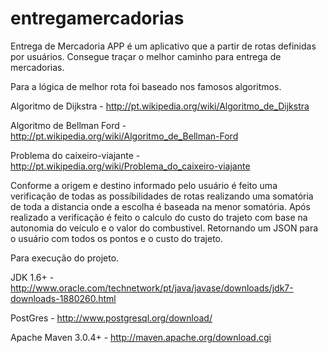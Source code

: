 entregamercadorias
==================
Entrega de Mercadoria APP é um aplicativo que a partir de rotas definidas por usuários.
Consegue traçar o melhor caminho para entrega de mercadorias.

Para a lógica de melhor rota foi baseado nos famosos algoritmos.

Algoritmo de Dijkstra - http://pt.wikipedia.org/wiki/Algoritmo_de_Dijkstra

Algoritmo de Bellman Ford - http://pt.wikipedia.org/wiki/Algoritmo_de_Bellman-Ford

Problema do caixeiro-viajante - http://pt.wikipedia.org/wiki/Problema_do_caixeiro-viajante

Conforme a origem e destino informado pelo usuário é feito uma verificação de todas as possíbilidades de rotas realizando uma somatória de toda a distancia onde a escolha é baseada na menor somatória.
Após realizado a verificação é feito o calculo do custo do trajeto com base na autonomia do veículo e o valor do combustivel.
Retornando um JSON para o usuário com todos os pontos e o custo do trajeto.

Para execução do projeto.

JDK 1.6+ - http://www.oracle.com/technetwork/pt/java/javase/downloads/jdk7-downloads-1880260.html

PostGres - http://www.postgresql.org/download/

Apache Maven 3.0.4+ - http://maven.apache.org/download.cgi



